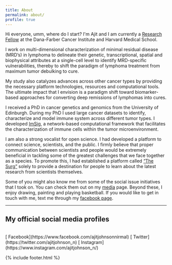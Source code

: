 ```yaml
---
title: About
permalink: about/
profile: true
---
```


Hi everyone, umm, where do I start? I'm Ajit and I am currently a [Research Fellow](https://scholar.harvard.edu/ajitjohnson) at the Dana-Farber Cancer Institute and Harvard Medical School.


I work on multi-dimensional characterization of minimal residual disease (MRD’s) in lymphoma to delineate their genetic, transcriptional, spatial and biophysical attributes at a single-cell level to identify MRD-specific vulnerabilities, thereby to shift the paradigm of lymphoma treatment from maximum tumor debulking to cure.


My study also catalyzes advances across other cancer types by providing the necessary platform technologies, resources and computational tools. The ultimate impact that I envision is a paradigm shift toward biomarker-based approaches for converting deep remissions of lymphomas into cures.


I received a PhD in cancer genetics and genomics from the University of Edinburgh. During my PhD I used large cancer datasets to identify, characterize and model immune system across different tumor types. I developed [ImSig](https://github.com/ajitjohnson/imsig), a network-based computational framework that facilitates the characterization of immune cells within the tumor microenvironment.


I am also a strong vocalist for open science. I had developed a platform to connect science, scientists, and the public. I firmly believe that proper communication between scientists and people would be extremely beneficial in tackling some of the greatest challenges that we face together as a species. To promote this, I had established a platform called [“The Surg”](https://thesurg.com/) solely to provide a destination for people to learn about the latest research from scientists themselves.


Some of you might also know me from some of the social issue initiatives that I took on. You can check them out on my [media](/media) page. Beyond these, I enjoy drawing, painting and playing basketball. If you would like to get in touch with me, text me through my [facebook page](https://www.facebook.com/ajitjohnsonnirmal).

---

## My official social media profiles
<br>
<i class="fab fa-facebook"></i>[ Facebook](https://www.facebook.com/ajitjohnsonnirmal)
<i class="fab fa-twitter-square"></i>[ Twitter](https://twitter.com/ajitjohnson_n)
<i class="fab fa-instagram"></i>[ Instagram](https://www.instagram.com/ajitjohnson_n/)


{% include footer.html %}
